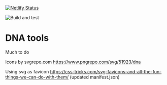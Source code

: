 [![Netlify Status](https://api.netlify.com/api/v1/badges/07a61939-b9e7-4e24-8d5a-f4ea2a1fd382/deploy-status)](https://app.netlify.com/sites/creative-cocada-575991/deploys)

![Build and test](https://github.com/ccozens/mol-bio-tools/actions/.github/workflows/Build%20and%20Test%20React%20Application/badge.svg)

# DNA tools

Much to do




Icons by svgrepo.com https://www.pngrepo.com/svg/51923/dna

Using svg as favicon https://css-tricks.com/svg-favicons-and-all-the-fun-things-we-can-do-with-them/ (updated manifest.json)

